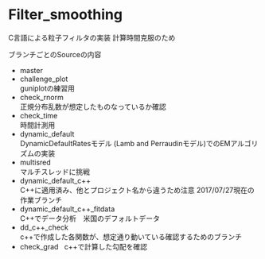 # Filter_smoothing
C言語による粒子フィルタの実装
計算時間克服のため



ブランチごとのSourceの内容

- master
- challenge_plot  
guniplotの練習用
- check_rnorm  
正規分布乱数が想定したものなっているか確認
- check_time  
時間計測用
- dynamic_default  
DynamicDefaultRatesモデル (Lamb and Perraudinモデル)でのEMアルゴリズムの実装  
- multisred  
マルチスレッドに挑戦
- dynamic_default_c++  
C++に適用済み、他とプロジェクト名から違うため注意 2017/07/27現在の作業ブランチ
- dynamic_default_c++_fitdata    
C++でデータ分析　米国のデフォルトデータ
- dd_c++_check  
c++で作成した各関数が、想定通り動いている確認するためのブランチ
- check_grad  
c++で計算した勾配を確認
